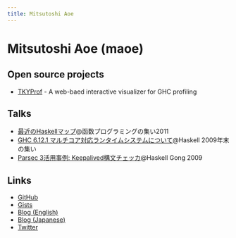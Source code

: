 ```yaml
---
title: Mitsutoshi Aoe
--- 
```


Mitsutoshi Aoe (maoe)
======================

Open source projects
----------------------
- [TKYProf](https://github.com/maoe/tkyprof) - A web-baed interactive visualizer for GHC profiling

Talks
----------------------
- [最近のHaskellマップ](http://www.slideshare.net/ma0e/haskell-9284987)@函数プログラミングの集い2011
- [GHC 6.12.1 マルチコア対応ランタイムシステムについて](http://www.slideshare.net/ma0e/2009-haskell)@Haskell 2009年末の集い
- [Parsec 3活用事例: Keepalived構文チェッカ](http://www.slideshare.net/ma0e/parsec-3-keepalived-haskell-gong-2009)@Haskell Gong 2009

Links
----------------------
- [GitHub](https://github.com/maoe)
- [Gists](gists.html)
- [Blog (English)](http://blog.foldr.in)
- [Blog (Japanese)](http://d.hatena.ne.jp/maoe/)
- [Twitter](https://twitter.com/#!/ma0e)
